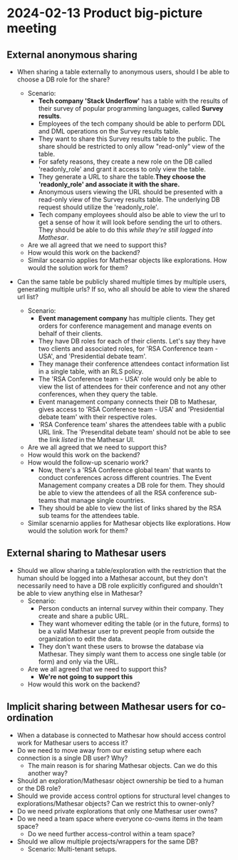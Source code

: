# 2024-02-13 Product big-picture meeting

## External anonymous sharing

* When sharing a table externally to anonymous users, should I be able to choose a DB role for the share?
	* Scenario:
		* **Tech company 'Stack Underflow'** has a table with the results of their survey of popular programming languages, called **Survey results**.
		* Employees of the tech company should be able to perform DDL and DML operations on the Survey results table.
		* They want to share this Survey results table to the public. The share should be restricted to only allow "read-only" view of the table.
		* For safety reasons, they create a new role on the DB called 'readonly_role' and grant it access to only view the table.
		* They generate a URL to share the table.**They choose the 'readonly_role' and associate it with the share.**
		* Anonymous users viewing the URL should be presented with a read-only view of the Survey results table. The underlying DB request should utilize the 'readonly_role'.
		* Tech company employees should also be able to view the url to get a sense of how it will look before sending the url to others. They should be able to do this *while they're still logged into Mathesar*.
	* Are we all agreed that we need to support this?
	* How would this work on the backend?
	* Similar scearnio applies for Mathesar objects like explorations. How would the solution work for them?

* Can the same table be publicly shared multiple times by multiple users, generating multiple urls? If so, who all should be able to view the shared url list?
	* Scenario:
		* **Event management company** has multiple clients. They get orders for conference management and manage events on behalf of their clients.
		* They have DB roles for each of their clients. Let's say they have two clients and associated roles, for 'RSA Conference team - USA', and 'Presidential debate team'.
		* They manage their conference attendees contact information list in a single table, with an RLS policy.
		* The 'RSA Conference team - USA' role would only be able to view the list of attendees for their conference and not any other conferences, when they query the table.
		* Event management company connects their DB to Mathesar, gives access to 'RSA Conference team - USA' and 'Presidential debate team' with their respective roles.
		* 'RSA Conference team' shares the attendees table with a public URL link. The 'Presendital debate team' should not be able to see the link *listed* in the Mathesar UI.
	* Are we all agreed that we need to support this?
	* How would this work on the backend?
	* How would the follow-up scenario work?
		* Now, there's a 'RSA Conference global team' that wants to conduct conferences across different countries. The Event Management company creates a DB role for them. They should be able to view the attendees of all the RSA conference sub-teams that manage single countries.
		* They should be able to view the list of links shared by the RSA sub teams for the attendees table.
	* Similar scenarnio applies for Mathesar objects like explorations. How would the solution work for them?

## External sharing to Mathesar users
* Should we allow sharing a table/exploration with the restriction that the human should be logged into a Mathesar account, but they don't necessarily need to have a DB role explicitly configured and shouldn't be able to view anything else in Mathesar?
	* Scenario:
		* Person conducts an internal survey within their company. They create and share a public URL.
		* They want whomever editing the table (or in the future, forms) to be a valid Mathesar user to prevent people from outside the organization to edit the data.
		* They don't want these users to browse the database via Mathesar. They simply want them to access one single table (or form) and only via the URL.
	* Are we all agreed that we need to support this?
		* **We're not going to support this**
	* How would this work on the backend?

## Implicit sharing between Mathesar users for co-ordination
* When a database is connected to Mathesar how should access control work for Mathesar users to access it?
* Do we need to move away from our existing setup where each connection is a single DB user? Why?
  - The main reason is for sharing Mathesar objects. Can we do this another way?
* Should an exploration/Mathesasr object ownership be tied to a human or the DB role?
* Should we provide access control options for structural level changes to explorations/Mathesar objects? Can we restrict this to owner-only?
* Do we need private explorations that only one Mathesar user owns?
* Do we need a team space where everyone co-owns items in the team space?
	* Do we need further access-control within a team space?
* Should we allow multiple projects/wrappers for the same DB?
	* Scenario: Multi-tenant setups.

